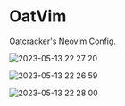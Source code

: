 # OatVim
Oatcracker's Neovim Config.

![2023-05-13 22 27 20](https://github.com/hopezh/OatVim/assets/23435810/6d3ee675-bd60-4ac3-9986-527a723aaa80)

![2023-05-13 22 26 59](https://github.com/hopezh/OatVim/assets/23435810/9f275424-3d7d-4bd7-9676-5ea09657912c)

![2023-05-13 22 28 00](https://github.com/hopezh/OatVim/assets/23435810/c6491e76-8a34-42f4-8384-7637e7400663)


